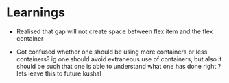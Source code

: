 # Learnings

* Realised that gap will not create space between flex item and the flex container

* Got confused whether one should be using more containers or less containers? ig one should avoid extraneous use of containers, but also it should be such that one is able to understand what one has done right ? lets leave this to future kushal